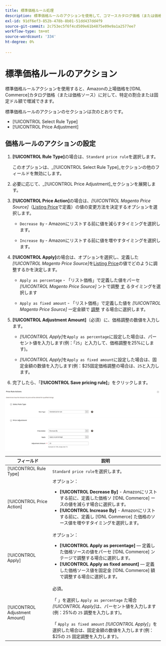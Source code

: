 ```yaml
---
title: 標準価格ルール処理
description: 標準価格ルールのアクションを使用して、コマースカタログ価格（または価格ソース）に対するAmazonの上場価格を増減します。
exl-id: 91df6ef3-852b-478b-8b01-51dd437dd4f9
source-git-commit: 2c753ec5f6f4cd509e61b4875e09e9a1a2577ee7
workflow-type: tm+mt
source-wordcount: '334'
ht-degree: 0%

---
```


# 標準価格ルールのアクション

標準価格ルールアクションを使用すると、Amazonの上場価格を[!DNL Commerce]カタログ価格（または価格ソース）に対して、特定の割合または固定ドル額で増減できます。

標準価格ルールのアクションのセクションは次のとおりです。

- [!UICONTROL Select Rule Type]
- [!UICONTROL Price Adjustment]

## 価格ルールのアクションの設定

1. **[!UICONTROL Rule Type]**&#x200B;の場合は、`Standard price rule`を選択します。

   このオプションは、_[!UICONTROL Select Rule Type]_セクションの他のフィールドを無効にします。

1. 必要に応じて、_[!UICONTROL Price Adjustment]_セクションを展開します。

1. **[!UICONTROL Price Action]**&#x200B;の場合は、*[!UICONTROL Magento Price Source]*（[Listing Price](./listing-price.md)で定義）の値の変更方法を決定するオプションを選択します。

   - `Decrease By` - Amazonにリストする前に値を減らすタイミングを選択します。

   - `Increase By` - Amazonにリストする前に値を増やすタイミングを選択します。

1. **[!UICONTROL Apply]**&#x200B;の場合は、オプションを選択し、定義した&#x200B;*[!UICONTROL Magento Price Source]*&#x200B;を[Listing Price](./listing-price.md)の値でどのように調整するかを決定します。

   - `Apply as percentage` - 「リスト価格」で定義した値をパーセ *[!UICONTROL Magento Price Source]* ントで調整 [す](./listing-price.md) るタイミングを選択します

   - `Apply as fixed amount` - 「リスト価格」で定義した値を *[!UICONTROL Magento Price Source]* 一定金額で [調整](./listing-price.md) する場合に選択します。

1. **[!UICONTROL Adjustment Amount]**（必須）に、価格調整の数値を入力します。

   - *[!UICONTROL Apply]*&#x200B;を`Apply as percentage`に設定した場合は、パーセント値を入力します(例：「`25`」と入力して、価格調整を25%にします)。

   - *[!UICONTROL Apply]*&#x200B;を`Apply as fixed amount`に設定した場合は、固定金額の数値を入力します(例：$25固定価格調整の場合は、`25`と入力します。

1. 完了したら、「**[!UICONTROL Save pricing rule]**」をクリックします。

![標準価格ルール](assets/ob-price-rule-action-standard-example.png)

| フィールド | 説明 |
|---|---|
| [!UICONTROL Rule Type] | `Standard price rule`を選択します。 |
| [!UICONTROL Price Action] | オプション：<ul><li>**[!UICONTROL Decrease By]** - Amazonにリストする前に、定義した価格ソ [!DNL Commerce] ースの値を減らす場合に選択します。</li><li>**[!UICONTROL Increase By]** - Amazonにリストする前に、定義し [!DNL Commerce] た価格のソース値を増やすタイミングを選択します。</li></ul> |
| [!UICONTROL Apply] | オプション：<ul><li>**[!UICONTROL Apply as percentage]**  — 定義した価格ソースの値をパーセ [!DNL Commerce] ンテージで調整する場合に選択します。</li><li>**[!UICONTROL Apply as fixed amount]**  — 定義した価格ソース値を固定金 [!DNL Commerce] 額で調整する場合に選択します。</li></ul> |
| [!UICONTROL Adjustment Amount] | 必須。<br><br>「 」を選択し `Apply as percentage` た場合 *[!UICONTROL Apply]*&#x200B;は、パーセント値を入力します(例：25%の `25` 調整を入力します)。<br><br>「 `Apply as fixed amount`  *[!UICONTROL Apply]*」を選択した場合は、固定金額の数値を入力します(例：$25の `25` 固定調整を入力します)。 |
